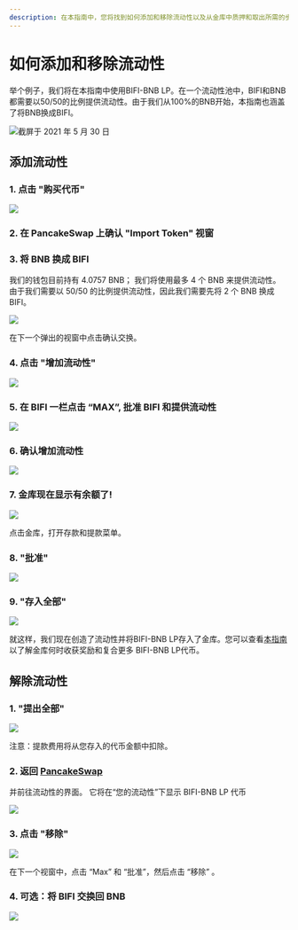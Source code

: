 ```yaml
---
description: 在本指南中，您将找到如何添加和移除流动性以及从金库中质押和取出所需的步骤。
---
```


# 如何添加和移除流动性

举个例子，我们将在本指南中使用BIFI-BNB LP。在一个流动性池中，BIFI和BNB都需要以50/50的比例提供流动性。由于我们从100%的BNB开始，本指南也涵盖了将BNB换成BIFI。

![&#x622A;&#x5C4F;&#x4E8E; 2021 &#x5E74; 5 &#x6708; 30 &#x65E5;](../../.gitbook/assets/add-liq-bifi-bnb-lp-rate.png)

## 添加流动性

### 1. 点击 "购买代币"

![](../../.gitbook/assets/add-liq-buy-token.png)

### 2. 在 PancakeSwap 上确认 "Import Token" 视窗

### 3. 将 BNB 换成 BIFI

我们的钱包目前持有 4.0757 BNB； 我们将使用最多 4 个 BNB 来提供流动性。 由于我们需要以 50/50 的比例提供流动性，因此我们需要先将 2 个 BNB 换成 BIFI。

![](../../.gitbook/assets/add-liq-swap-bnb-to-bifi.png)

在下一个弹出的视窗中点击确认交换。

### 4. 点击 "增加流动性"

![](../../.gitbook/assets/add-liq-button.png)

### 5. 在 BIFI 一栏点击 “MAX”, 批准 BIFI 和提供流动性

![](../../.gitbook/assets/add-liq-supply-bifi-bnb-lp.png)

### 6. 确认增加流动性

![](../../.gitbook/assets/add-liq-confirm-supply.png)

### 7. 金库现在显示有余额了!

![](../../.gitbook/assets/add-liq-balance.png)

点击金库，打开存款和提款菜单。

### 8. "批准"

![](../../.gitbook/assets/add-liq-approve-vault.png)

### 9. "存入全部"

![](../../.gitbook/assets/add-liq-deposit-all.png)

就这样，我们现在创造了流动性并将BIFI-BNB LP存入了金库。您可以查看[本指南](how-to-check-harvesting-compounding-rate.md) 以了解金库何时收获奖励和复合更多 BIFI-BNB LP代币。

## 解除流动性

### 1. "提出全部"

![](../../.gitbook/assets/remove-liq-withdraw-all.png)

注意：提款费用将从您存入的代币金额中扣除。

### 2. 返回 [PancakeSwap](https://exchange.pancakeswap.finance/#/pool)

并前往流动性的界面。 它将在“您的流动性”下显示 BIFI-BNB LP 代币

![](../../.gitbook/assets/remove-liq-pancake-liquidity.png)

### 3. 点击 "移除"

![](../../.gitbook/assets/remove-liq-remove.png)

在下一个视窗中，点击 “Max” 和 “批准”，然后点击 “移除” 。

### 4. 可选：将 BIFI 交换回 BNB

![](../../.gitbook/assets/remove-liq-swap-back.png)


